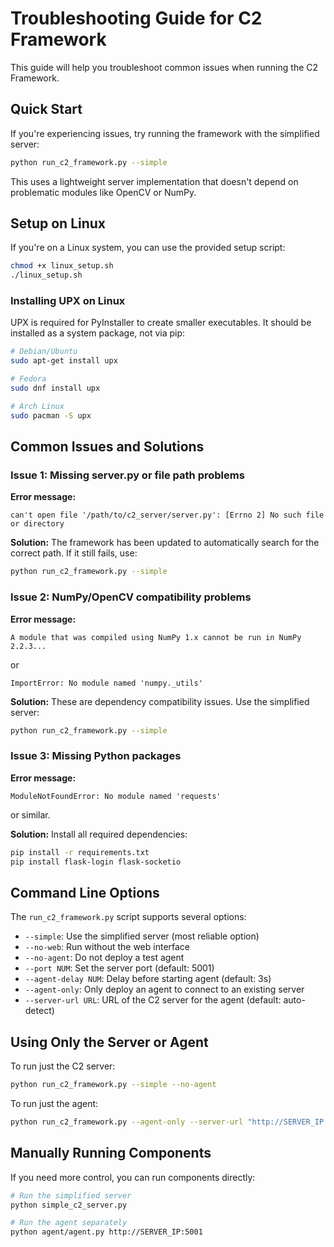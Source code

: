 # Troubleshooting Guide for C2 Framework

This guide will help you troubleshoot common issues when running the C2 Framework.

## Quick Start

If you're experiencing issues, try running the framework with the simplified server:

```bash
python run_c2_framework.py --simple
```

This uses a lightweight server implementation that doesn't depend on problematic modules like OpenCV or NumPy.

## Setup on Linux

If you're on a Linux system, you can use the provided setup script:

```bash
chmod +x linux_setup.sh
./linux_setup.sh
```

### Installing UPX on Linux

UPX is required for PyInstaller to create smaller executables. It should be installed as a system package, not via pip:

```bash
# Debian/Ubuntu
sudo apt-get install upx

# Fedora
sudo dnf install upx

# Arch Linux
sudo pacman -S upx
```

## Common Issues and Solutions

### Issue 1: Missing server.py or file path problems

**Error message:**
```
can't open file '/path/to/c2_server/server.py': [Errno 2] No such file or directory
```

**Solution:**
The framework has been updated to automatically search for the correct path. If it still fails, use:

```bash
python run_c2_framework.py --simple
```

### Issue 2: NumPy/OpenCV compatibility problems

**Error message:**
```
A module that was compiled using NumPy 1.x cannot be run in NumPy 2.2.3...
```
or
```
ImportError: No module named 'numpy._utils'
```

**Solution:**
These are dependency compatibility issues. Use the simplified server:

```bash
python run_c2_framework.py --simple
```

### Issue 3: Missing Python packages

**Error message:**
```
ModuleNotFoundError: No module named 'requests'
```
or similar.

**Solution:**
Install all required dependencies:

```bash
pip install -r requirements.txt
pip install flask-login flask-socketio
```

## Command Line Options

The `run_c2_framework.py` script supports several options:

- `--simple`: Use the simplified server (most reliable option)
- `--no-web`: Run without the web interface
- `--no-agent`: Do not deploy a test agent
- `--port NUM`: Set the server port (default: 5001)
- `--agent-delay NUM`: Delay before starting agent (default: 3s)
- `--agent-only`: Only deploy an agent to connect to an existing server
- `--server-url URL`: URL of the C2 server for the agent (default: auto-detect)

## Using Only the Server or Agent

To run just the C2 server:

```bash
python run_c2_framework.py --simple --no-agent
```

To run just the agent:

```bash
python run_c2_framework.py --agent-only --server-url "http://SERVER_IP:5001"
```

## Manually Running Components

If you need more control, you can run components directly:

```bash
# Run the simplified server
python simple_c2_server.py

# Run the agent separately
python agent/agent.py http://SERVER_IP:5001
``` 